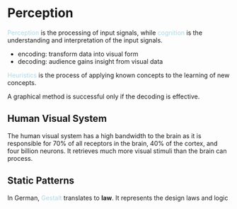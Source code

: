 # Perception

<span style = "color:lightblue">Perception</span> is the processing of input signals, while <span style = "color:lightblue">cognition</span> is the understanding and interpretation of the input signals.
- encoding: transform data into visual form
- decoding: audience gains insight from visual data

<span style = "color:lightblue">Heuristics</span> is the process of applying known concepts to the learning of new concepts.

A graphical method is successful only if the decoding is effective.

## Human Visual System
The human visual system has a high bandwidth to the brain as it is responsible for 70% of all receptors in the brain, 40% of the cortex, and four billion neurons. It retrieves much more visual stimuli than the brain can process.

## Static Patterns
In German, <span style = "color:lightblue">Gestalt</span> translates to **law**. It represents the design laws and logic 